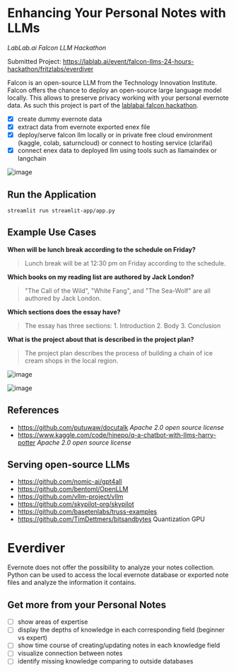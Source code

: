 # Enhancing Your Personal Notes with LLMs

*LabLab.ai Falcon LLM Hackathon*

Submitted Project: https://lablab.ai/event/falcon-llms-24-hours-hackathon/fritzlabs/everdiver

Falcon is an open-source LLM from the Technology Innovation Institute. Falcon offers the chance to deploy an open-source large language model locally. This allows to preserve privacy working with your personal evernote data. As such this project is part of the [lablabai falcon hackathon](https://lablab.ai/event/falcon-llms-24-hours-hackathon/fritzlabs).

- [X] create dummy evernote data
- [X] extract data from evernote exported enex file
- [X] deploy/serve falcon llm locally or in private free cloud environment (kaggle, colab, saturncloud) or connect to hosting service (clarifai)
- [X] connect enex data to deployed llm using tools such as llamaindex or langchain

![image](https://github.com/bsenst/everdiver/assets/8211411/429d3bd3-42be-4d2b-8b17-249ff1d345f5)

## Run the Application

```
streamlit run streamlit-app/app.py
```

## Example Use Cases

**When will be lunch break according to the schedule on Friday?**

> Lunch break will be at 12:30 pm on Friday according to the schedule.

**Which books on my reading list are authored by Jack London?**

> "The Call of the Wild", "White Fang", and "The Sea-Wolf" are all authored by Jack London.

**Which sections does the essay have?**

> The essay has three sections: 1. Introduction 2. Body 3. Conclusion

**What is the project about that is described in the project plan?**

> The project plan describes the process of building a chain of ice cream shops in the local region.

![image](https://github.com/bsenst/everdiver/assets/8211411/30904bf9-b95e-4150-b8fe-284c07841aab)

![image](https://github.com/bsenst/everdiver/assets/8211411/df91c710-8c20-410f-a397-886d780c0124)

## References

* https://github.com/putuwaw/docutalk *Apache 2.0 open source license*
* https://www.kaggle.com/code/hinepo/q-a-chatbot-with-llms-harry-potter *Apache 2.0 open source license*

## Serving open-source LLMs

* https://github.com/nomic-ai/gpt4all
* https://github.com/bentoml/OpenLLM
* https://github.com/vllm-project/vllm
* https://github.com/skypilot-org/skypilot
* https://github.com/basetenlabs/truss-examples
* https://github.com/TimDettmers/bitsandbytes Quantization GPU

# Everdiver

Evernote does not offer the possibility to analyze your notes collection. Python can be used to access the local evernote database or exported note files and analyze the information it contains.

## Get more from your Personal Notes
- [ ] show areas of expertise
- [ ] display the depths of knowledge in each corresponding field (beginner vs expert)
- [ ] show time course of creating/updating notes in each knowledge field
- [ ] visualize connection between notes
- [ ] identify missing knowledge comparing to outside databases

